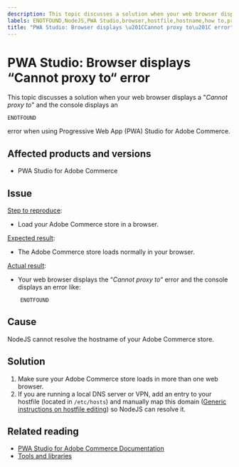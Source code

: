 ```yaml
---
description: This topic discusses a solution when your web browser displays a "*Cannot proxy to*" and the console displays an
labels: ENOTFOUND,NodeJS,PWA Studio,browser,hostfile,hostname,how to,proxy,Adobe Commerce,PWA Studio for Adobe Commerce,Progressive Web App Studio
title: "PWA Studio: Browser displays \u201CCannot proxy to\u201C error"
---
```


# PWA Studio: Browser displays “Cannot proxy to“ error

This topic discusses a solution when your web browser displays a "*Cannot proxy to*" and the console displays an

```clike
ENOTFOUND
```

error when using Progressive Web App (PWA) Studio for Adobe Commerce.

## Affected products and versions

* PWA Studio for Adobe Commerce

## Issue

<ins>Step to reproduce</ins>:

* Load your Adobe Commerce store in a browser.

<ins>Expected result</ins>:

* The Adobe Commerce store loads normally in your browser.

<ins>Actual result</ins>:

* Your web browser displays the “*Cannot proxy to*“ error and the console displays an error like:  

```clike
    ENOTFOUND    
```


## Cause

NodeJS cannot resolve the hostname of your Adobe Commerce store.

## Solution

1. Make sure your Adobe Commerce store loads in more than one web browser.
1. If you are running a local DNS server or VPN, add an entry to your hostfile (located in `/etc/hosts`) and manually map this domain ([Generic instructions on hostfile editing](https://linuxize.com/post/how-to-edit-your-hosts-file/)) so NodeJS can resolve it.

## Related reading

* [PWA Studio for Adobe Commerce Documentation](https://magento.github.io/pwa-studio/)
* [Tools and libraries](https://magento.github.io/pwa-studio/technologies/tools-libraries/)